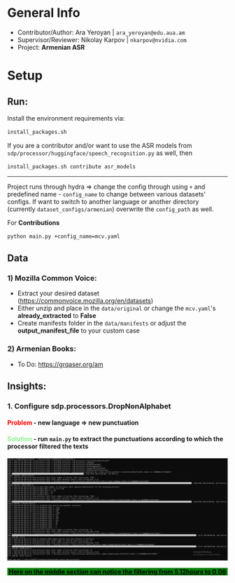 # General Info
- Contributor/Author: Ara Yeroyan | `ara_yeroyan@edu.aua.am`
- Supervisor/Reviewer: Nikolay Karpov | `nkarpov@nvidia.com`
- Project: **Armenian ASR**

# Setup

## Run:

Install the environment requirements via:

```bash
install_packages.sh 
```

If you are a contributor and/or want to use the ASR models from `sdp/processor/huggingface/speech_recognition.py` as well, then

```bash
install_packages.sh contribute asr_models
```
<hr>

Project runs through hydra => change the config through using `+` and predefined name - `config_name` to change between various datasets' configs.
If want to switch to another language or another directory (currently `dataset_configs/armenian`) overwrite the `config_path` as well.

For **Contributions**

```bash
python main.py +config_name=mcv.yaml
```

## Data

### 1) Mozilla Common Voice:
 - Extract your desired dataset (https://commonvoice.mozilla.org/en/datasets)
 - Either unzip and place in the `data/original` or change the `mcv.yaml`'s **already_extracted** to **False**
 - Create manifests folder in the `data/manifests` or adjust the **output_manifest_file** to your custom case

### 2) Armenian Books:
 - To Do: https://grqaser.org/am


## Insights:


### 1. Configure sdp.processors.DropNonAlphabet

#### <font color='red'>Problem</font> - new language => new punctuation
#### <font color='lightgreen'>Solution</font> - run `main.py` to extract the punctuations according to which the processor filtered the texts
![Example Image](imgs/debug_alphabet.JPG)

<div align="center" style="background-color: green; color: black; padding: 0.01px;">
  <p><u><b>Here on the middle section can notice the filtering from 5.12hours to 0.06</b></u></p>
</div>